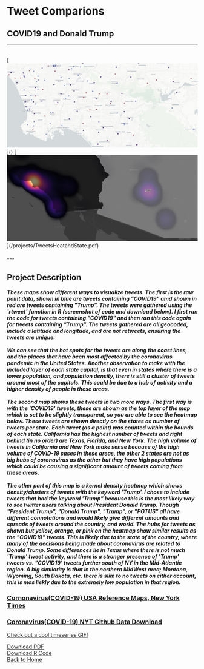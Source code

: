 # Tweet Comparions
## COVID19 and Donald Trump
---

<br>
[<img src="/images/screenshotLA.1.JPG?raw=true"/>]()
[<img src="/images/screenshotLA.JPG?raw=true"/>](/projects/TweetsHeatandState.pdf)
<br>
<br>
---

## **Project Description** <br>
   ***These maps show different ways to visualize tweets. The first is the raw point data, shown in blue are tweets containing "COVID19" amd shown in red are tweets containing "Trump". The tweets were gathered using the 'rtweet' function in R (screenshot of code and download below). I first ran the code for tweets containing "COVID19" and then ran this code again for tweets containing "Trump". The tweets gathered are all geocoded, include a latitude and longitude, and are not retweets, ensuring the tweets are unique. <br><br>
  We can see that the hot spots for the tweets are along the coast lines, and the places that have been most affected by the coronavirus pandemic in the United States. Another observation to make with the included layer of each state capital, is that even in states where there is a lower population, and population density, there is still a cluster of tweets around most of the capitals. This could be due to a hub of activity and a higher density of people in these areas. <br><br>
  The second map shows these tweets in two more ways. The first way is with the 'COVID19' tweets, these are shown as the top layer of the map which is set to be slightly transparent, so you are able to see the heatmap below. These tweets are shown directly on the states as number of tweets per state. Each tweet (as a point) was counted within the bounds of each state. California has the highest number of tweets and right behind (in no order) are Texas, Florida, and New York. The high volume of tweets in California and New York make sense because of the high volume of COVID-19 cases in these areas, the other 2 states are not as big hubs of coronavirus as the other but they have high populations which could be causing a significant amount of tweets coming from these areas. <br><br>
  The other part of this map is a kernel density heatmap which shows density/clusters of tweets with the keyword 'Trump'. I chose to include tweets that had the keyword 'Trump" because this is the most likely way to see twitter users talking about President Donald Trump. Though "President Trump", "Donald Trump", "Trump", or "POTUS" all have different connotations and would likely give different amounts and spreads of tweets around the country, and world. The hubs for tweets as shown but yellow, orange, or pink on the heatmap show similar results as the "COVID19" tweets. This is likely due to the state of the country, where many of the decisions being made about coronavirus are related to Donald Trump. Some differences lie in Texas where there is not much 'Trump' tweet activity, and there is a stronger presence of 'Trump' tweets vs. "COVID19' tweets further south of NY in the Mid-Atlantic region. A big similarity is that in the northern MidWest area; Montana, Wyoming, South Dakota, etc. there is slim to no tweets on either account, this is mos liekly due to the extremely low population in that region.*** <br>
 
### [Cornonavirus(COVID-19) USA Reference Maps, New York Times](https://www.nytimes.com/interactive/2020/us/coronavirus-us-cases.html)
### [Coronavirus(COVID-19) NYT Github Data Download](https://github.com/nytimes/covid-19-data)

[Check out a cool timeseries GIF!](/projects/GIFLab6.gif)

[Download PDF](/projects/TweetsHeatandState.pdf)<br>
[Download R Code](/projects/SampleTweetSearch.R)<br>
<a href="https://sophiepeet.github.io">Back to Home</a>
<!-- birds aren't real -->
<!-- blahblahblah-->
